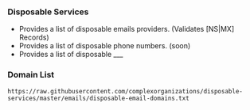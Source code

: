 ### Disposable Services

- Provides a list of disposable emails providers. (Validates [NS|MX] Records)
- Provides a list of disposable phone numbers. (soon)
- Provides a list of disposable ___



### Domain List
```
https://raw.githubusercontent.com/complexorganizations/disposable-services/master/emails/disposable-email-domains.txt
```
